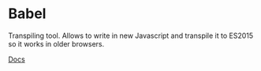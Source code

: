 # Babel

Transpiling tool. Allows to write in new Javascript and transpile it to ES2015 so it works in older browsers.

[Docs](https://babeljs.io/docs/en)